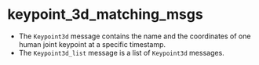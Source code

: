 # keypoint_3d_matching_msgs

* The `Keypoint3d` message contains the name and the coordinates of one human joint keypoint at a specific timestamp.
* The `Keypoint3d_list` message is a list of `Keypoint3d` messages.

